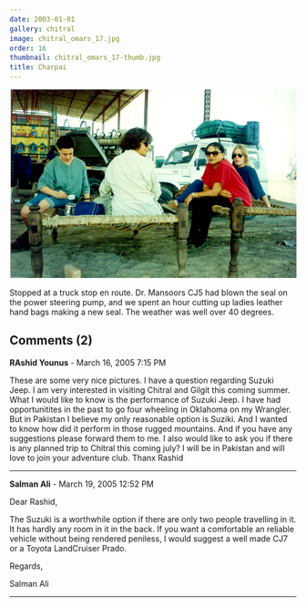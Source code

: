 ```yaml
---
date: 2003-01-01
gallery: chitral
image: chitral_omars_17.jpg
order: 16
thumbnail: chitral_omars_17-thumb.jpg
title: Charpai
---
```


![Charpai](./chitral_omars_17.jpg)

Stopped at a truck stop en route. Dr. Mansoors CJ5 had blown the seal on the power steering pump, and we spent an hour cutting up ladies leather hand bags making a new seal. The weather was well over 40 degrees.

<div id="comments">

## Comments (2)

**RAshid Younus** - March 16, 2005  7:15 PM

These are some very nice pictures. I have a question regarding Suzuki Jeep. I am very interested in visiting Chitral and Gilgit this coming summer. What I would like to know is the performance of Suzuki Jeep. I have had opportunitites in the past to go four wheeling in Oklahoma on my Wrangler. But in Pakistan I believe my only reasonable option is Suziki. And I wanted to know how did it perform in those rugged mountains. And if you have any suggestions please forward them to me. I also would like to ask you if there is any planned trip to Chitral this coming july? I will be in Pakistan and will love to join your adventure club.
Thanx Rashid

---

**Salman Ali** - March 19, 2005 12:52 PM

Dear Rashid,

The Suzuki is a worthwhile option if there are only two people travelling in it. It has hardly any room in it in the back. If you want a comfortable an reliable vehicle without being rendered peniless, I would suggest a well made CJ7 or a Toyota LandCruiser Prado.

Regards,

Salman Ali

---

</div>